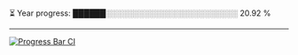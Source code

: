 
⏳ Year progress: ██████░░░░░░░░░░░░░░░░░░░░░░░░ 20.92 %

---

[![Progress Bar CI](https://github.com/thatoranzhevyy/thatoranzhevyy/actions/workflows/node.js.yml/badge.svg)](https://github.com/thatoranzhevyy/thatoranzhevyy/actions/workflows/node.js.yml)

